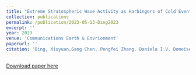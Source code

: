```yaml
---
title: "Extreme Stratospheric Wave Activity as Harbingers of Cold Events over North America"
collection: publications
permalink: /publication/2023-05-13-Ding2023
excerpt: ''
year: 2023
venue: 'Communications Earth & Envrionment'
paperurl: ''
citation: 'Ding, Xiuyuan,Gang Chen, Pengfei Zhang, Daniela I.V. Domeisen and Clara Orbe'
---
```

[Download paper here]()

